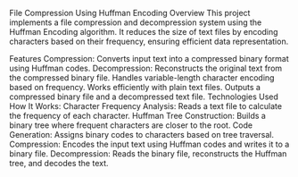 
File Compression Using Huffman Encoding
Overview
This project implements a file compression and decompression system using the Huffman Encoding algorithm. 
It reduces the size of text files by encoding characters based on their frequency, ensuring efficient data representation.

Features
Compression: Converts input text into a compressed binary format using Huffman codes.
Decompression: Reconstructs the original text from the compressed binary file.
Handles variable-length character encoding based on frequency.
Works efficiently with plain text files.
Outputs a compressed binary file and a decompressed text file.
Technologies Used
How It Works:
Character Frequency Analysis:
Reads a text file to calculate the frequency of each character.
Huffman Tree Construction:
Builds a binary tree where frequent characters are closer to the root.
Code Generation:
Assigns binary codes to characters based on tree traversal.
Compression:
Encodes the input text using Huffman codes and writes it to a binary file.
Decompression:
Reads the binary file, reconstructs the Huffman tree, and decodes the text.
